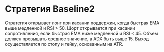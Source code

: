 # Стратегия Baseline2

Стратегия открывает лонг при касании поддержки, когда быстрая EMA выше медленной и RSI > 50. Шорт открывается при касании сопротивления, если быстрая EMA ниже медленной и RSI < 45. Объем должен превышать среднее значение, а ADX быть выше 15. Выход осуществляется по стопу и тейку, основанным на ATR.
